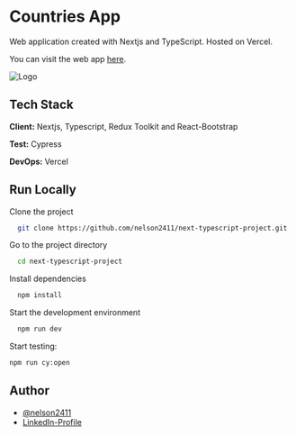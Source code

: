 # Countries App

Web application created with Nextjs and TypeScript. Hosted on Vercel.

You can visit the web app [here](https://next-typescript-countries-v3.vercel.app/).

![Logo](https://i.ibb.co/K6nVfLz/nelson-logo.png)

## Tech Stack

**Client:** Nextjs, Typescript, Redux Toolkit and React-Bootstrap

**Test:** Cypress

**DevOps:** Vercel

## Run Locally

Clone the project

```bash
  git clone https://github.com/nelson2411/next-typescript-project.git
```

Go to the project directory

```bash
  cd next-typescript-project
```

Install dependencies

```bash
  npm install
```

Start the development environment

```bash
  npm run dev
```

Start testing:

```bash
npm run cy:open
```

## Author

- [@nelson2411](https://github.com/nelson2411)
- [LinkedIn-Profile](https://www.linkedin.com/in/nelsonrosales24/)
